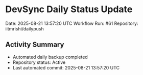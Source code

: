 # DevSync Daily Status Update
Date: 2025-08-21 13:57:20 UTC
Workflow Run: #61
Repository: iitmrishi/dailypush

## Activity Summary
- Automated daily backup completed
- Repository status: Active
- Last automated commit: 2025-08-21 13:57:20 UTC
